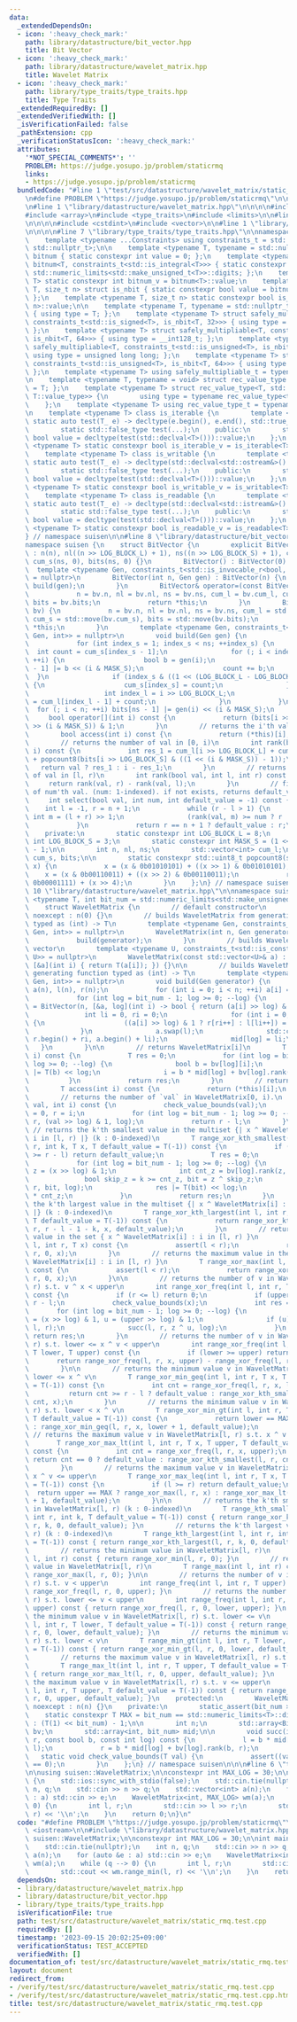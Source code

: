 ```yaml
---
data:
  _extendedDependsOn:
  - icon: ':heavy_check_mark:'
    path: library/datastructure/bit_vector.hpp
    title: Bit Vector
  - icon: ':heavy_check_mark:'
    path: library/datastructure/wavelet_matrix.hpp
    title: Wavelet Matrix
  - icon: ':heavy_check_mark:'
    path: library/type_traits/type_traits.hpp
    title: Type Traits
  _extendedRequiredBy: []
  _extendedVerifiedWith: []
  _isVerificationFailed: false
  _pathExtension: cpp
  _verificationStatusIcon: ':heavy_check_mark:'
  attributes:
    '*NOT_SPECIAL_COMMENTS*': ''
    PROBLEM: https://judge.yosupo.jp/problem/staticrmq
    links:
    - https://judge.yosupo.jp/problem/staticrmq
  bundledCode: "#line 1 \"test/src/datastructure/wavelet_matrix/static_rmq.test.cpp\"\
    \n#define PROBLEM \"https://judge.yosupo.jp/problem/staticrmq\"\n\n#include <iostream>\n\
    \n#line 1 \"library/datastructure/wavelet_matrix.hpp\"\n\n\n\n#include <cassert>\n\
    #include <array>\n#include <type_traits>\n#include <limits>\n\n#line 1 \"library/datastructure/bit_vector.hpp\"\
    \n\n\n\n#include <cstdint>\n#include <vector>\n\n#line 1 \"library/type_traits/type_traits.hpp\"\
    \n\n\n\n#line 7 \"library/type_traits/type_traits.hpp\"\n\nnamespace suisen {\n\
    \    template <typename ...Constraints> using constraints_t = std::enable_if_t<std::conjunction_v<Constraints...>,\
    \ std::nullptr_t>;\n\n    template <typename T, typename = std::nullptr_t> struct\
    \ bitnum { static constexpr int value = 0; };\n    template <typename T> struct\
    \ bitnum<T, constraints_t<std::is_integral<T>>> { static constexpr int value =\
    \ std::numeric_limits<std::make_unsigned_t<T>>::digits; };\n    template <typename\
    \ T> static constexpr int bitnum_v = bitnum<T>::value;\n    template <typename\
    \ T, size_t n> struct is_nbit { static constexpr bool value = bitnum_v<T> == n;\
    \ };\n    template <typename T, size_t n> static constexpr bool is_nbit_v = is_nbit<T,\
    \ n>::value;\n\n    template <typename T, typename = std::nullptr_t> struct safely_multipliable\
    \ { using type = T; };\n    template <typename T> struct safely_multipliable<T,\
    \ constraints_t<std::is_signed<T>, is_nbit<T, 32>>> { using type = long long;\
    \ };\n    template <typename T> struct safely_multipliable<T, constraints_t<std::is_signed<T>,\
    \ is_nbit<T, 64>>> { using type = __int128_t; };\n    template <typename T> struct\
    \ safely_multipliable<T, constraints_t<std::is_unsigned<T>, is_nbit<T, 32>>> {\
    \ using type = unsigned long long; };\n    template <typename T> struct safely_multipliable<T,\
    \ constraints_t<std::is_unsigned<T>, is_nbit<T, 64>>> { using type = __uint128_t;\
    \ };\n    template <typename T> using safely_multipliable_t = typename safely_multipliable<T>::type;\n\
    \n    template <typename T, typename = void> struct rec_value_type { using type\
    \ = T; };\n    template <typename T> struct rec_value_type<T, std::void_t<typename\
    \ T::value_type>> {\n        using type = typename rec_value_type<typename T::value_type>::type;\n\
    \    };\n    template <typename T> using rec_value_type_t = typename rec_value_type<T>::type;\n\
    \n    template <typename T> class is_iterable {\n        template <typename T_>\
    \ static auto test(T_ e) -> decltype(e.begin(), e.end(), std::true_type{});\n\
    \        static std::false_type test(...);\n    public:\n        static constexpr\
    \ bool value = decltype(test(std::declval<T>()))::value;\n    };\n    template\
    \ <typename T> static constexpr bool is_iterable_v = is_iterable<T>::value;\n\
    \    template <typename T> class is_writable {\n        template <typename T_>\
    \ static auto test(T_ e) -> decltype(std::declval<std::ostream&>() << e, std::true_type{});\n\
    \        static std::false_type test(...);\n    public:\n        static constexpr\
    \ bool value = decltype(test(std::declval<T>()))::value;\n    };\n    template\
    \ <typename T> static constexpr bool is_writable_v = is_writable<T>::value;\n\
    \    template <typename T> class is_readable {\n        template <typename T_>\
    \ static auto test(T_ e) -> decltype(std::declval<std::istream&>() >> e, std::true_type{});\n\
    \        static std::false_type test(...);\n    public:\n        static constexpr\
    \ bool value = decltype(test(std::declval<T>()))::value;\n    };\n    template\
    \ <typename T> static constexpr bool is_readable_v = is_readable<T>::value;\n\
    } // namespace suisen\n\n#line 8 \"library/datastructure/bit_vector.hpp\"\n\n\
    namespace suisen {\n    struct BitVector {\n        explicit BitVector(int n)\
    \ : n(n), nl((n >> LOG_BLOCK_L) + 1), ns((n >> LOG_BLOCK_S) + 1), cum_l(nl, 0),\
    \ cum_s(ns, 0), bits(ns, 0) {}\n        BitVector() : BitVector(0) {}\n      \
    \  template <typename Gen, constraints_t<std::is_invocable_r<bool, Gen, int>>\
    \ = nullptr>\n        BitVector(int n, Gen gen) : BitVector(n) {\n           \
    \ build(gen);\n        }\n        BitVector& operator=(const BitVector& bv) {\n\
    \            n = bv.n, nl = bv.nl, ns = bv.ns, cum_l = bv.cum_l, cum_s = bv.cum_s,\
    \ bits = bv.bits;\n            return *this;\n        }\n        BitVector& operator=(BitVector&&\
    \ bv) {\n            n = bv.n, nl = bv.nl, ns = bv.ns, cum_l = std::move(bv.cum_l),\
    \ cum_s = std::move(bv.cum_s), bits = std::move(bv.bits);\n            return\
    \ *this;\n        }\n        template <typename Gen, constraints_t<std::is_invocable_r<bool,\
    \ Gen, int>> = nullptr>\n        void build(Gen gen) {\n            int i = 0;\n\
    \            for (int index_s = 1; index_s < ns; ++index_s) {\n              \
    \  int count = cum_s[index_s - 1];\n                for (; i < index_s << LOG_BLOCK_S;\
    \ ++i) {\n                    bool b = gen(i);\n                    bits[index_s\
    \ - 1] |= b << (i & MASK_S);\n                    count += b;\n              \
    \  }\n                if (index_s & ((1 << (LOG_BLOCK_L - LOG_BLOCK_S)) - 1))\
    \ {\n                    cum_s[index_s] = count;\n                } else {\n \
    \                   int index_l = i >> LOG_BLOCK_L;\n                    cum_l[index_l]\
    \ = cum_l[index_l - 1] + count;\n                }\n            }\n          \
    \  for (; i < n; ++i) bits[ns - 1] |= gen(i) << (i & MASK_S);\n        }\n   \
    \     bool operator[](int i) const {\n            return (bits[i >> LOG_BLOCK_S]\
    \ >> (i & MASK_S)) & 1;\n        }\n        // returns the i'th val (i: 0-indexed)\n\
    \        bool access(int i) const {\n            return (*this)[i];\n        }\n\
    \        // returns the number of val in [0, i)\n        int rank(bool val, int\
    \ i) const {\n            int res_1 = cum_l[i >> LOG_BLOCK_L] + cum_s[i >> LOG_BLOCK_S]\
    \ + popcount8(bits[i >> LOG_BLOCK_S] & ((1 << (i & MASK_S)) - 1));\n         \
    \   return val ? res_1 : i - res_1;\n        }\n        // returns the number\
    \ of val in [l, r)\n        int rank(bool val, int l, int r) const {\n       \
    \     return rank(val, r) - rank(val, l);\n        }\n        // find the index\
    \ of num'th val. (num: 1-indexed). if not exists, returns default_value.\n   \
    \     int select(bool val, int num, int default_value = -1) const {\n        \
    \    int l = -1, r = n + 1;\n            while (r - l > 1) {\n               \
    \ int m = (l + r) >> 1;\n                (rank(val, m) >= num ? r : l) = m;\n\
    \            }\n            return r == n + 1 ? default_value : r;\n        }\n\
    \    private:\n        static constexpr int LOG_BLOCK_L = 8;\n        static constexpr\
    \ int LOG_BLOCK_S = 3;\n        static constexpr int MASK_S = (1 << LOG_BLOCK_S)\
    \ - 1;\n\n        int n, nl, ns;\n        std::vector<int> cum_l;\n        std::vector<std::uint8_t>\
    \ cum_s, bits;\n\n        static constexpr std::uint8_t popcount8(std::uint8_t\
    \ x) {\n            x = (x & 0b01010101) + ((x >> 1) & 0b01010101);\n        \
    \    x = (x & 0b00110011) + ((x >> 2) & 0b00110011);\n            return (x &\
    \ 0b00001111) + (x >> 4);\n        }\n    };\n} // namespace suisen\n\n\n#line\
    \ 10 \"library/datastructure/wavelet_matrix.hpp\"\n\nnamespace suisen {\n    template\
    \ <typename T, int bit_num = std::numeric_limits<std::make_unsigned_t<T>>::digits>\n\
    \    struct WaveletMatrix {\n        // default constructor\n        WaveletMatrix()\
    \ noexcept : n(0) {}\n        // builds WaveletMatrix from generating function\
    \ typed as (int) -> T\n        template <typename Gen, constraints_t<std::is_invocable_r<T,\
    \ Gen, int>> = nullptr>\n        WaveletMatrix(int n, Gen generator) : n(n) {\n\
    \            build(generator);\n        }\n        // builds WaveletMatrix from\
    \ vector\n        template <typename U, constraints_t<std::is_constructible<T,\
    \ U>> = nullptr>\n        WaveletMatrix(const std::vector<U>& a) : WaveletMatrix(a.size(),\
    \ [&a](int i) { return T(a[i]); }) {}\n\n        // builds WaveletMatrix from\
    \ generating function typed as (int) -> T\n        template <typename Gen, constraints_t<std::is_invocable_r<T,\
    \ Gen, int>> = nullptr>\n        void build(Gen generator) {\n            std::vector<T>\
    \ a(n), l(n), r(n);\n            for (int i = 0; i < n; ++i) a[i] = generator(i);\n\
    \            for (int log = bit_num - 1; log >= 0; --log) {\n                bv[log]\
    \ = BitVector(n, [&a, log](int i) -> bool { return (a[i] >> log) & 1; });\n  \
    \              int li = 0, ri = 0;\n                for (int i = 0; i < n; ++i)\
    \ {\n                    ((a[i] >> log) & 1 ? r[ri++] : l[li++]) = a[i];\n   \
    \             }\n                a.swap(l);\n                std::copy(r.begin(),\
    \ r.begin() + ri, a.begin() + li);\n                mid[log] = li;\n         \
    \   }\n        }\n\n        // returns WaveletMatrix[i]\n        T operator[](int\
    \ i) const {\n            T res = 0;\n            for (int log = bit_num - 1;\
    \ log >= 0; --log) {\n                bool b = bv[log][i];\n                res\
    \ |= T(b) << log;\n                i = b * mid[log] + bv[log].rank(b, i);\n  \
    \          }\n            return res;\n        }\n        // returns WaveletMatrix[i]\n\
    \        T access(int i) const {\n            return (*this)[i];\n        }\n\n\
    \        // returns the number of `val` in WaveletMatrix[0, i).\n        int rank(T\
    \ val, int i) const {\n            check_value_bounds(val);\n            int l\
    \ = 0, r = i;\n            for (int log = bit_num - 1; log >= 0; --log) succ(l,\
    \ r, (val >> log) & 1, log);\n            return r - l;\n        }\n\n       \
    \ // returns the k'th smallest value in the multiset {| x ^ WaveletMatrix[i] :\
    \ i in [l, r) |} (k : 0-indexed)\n        T range_xor_kth_smallest(int l, int\
    \ r, int k, T x, T default_value = T(-1)) const {\n            if (k < 0 or k\
    \ >= r - l) return default_value;\n            T res = 0;\n            check_value_bounds(x);\n\
    \            for (int log = bit_num - 1; log >= 0; --log) {\n                bool\
    \ z = (x >> log) & 1;\n                int cnt_z = bv[log].rank(z, l, r);\n  \
    \              bool skip_z = k >= cnt_z, bit = z ^ skip_z;\n                succ(l,\
    \ r, bit, log);\n                res |= T(bit) << log;\n                k -= skip_z\
    \ * cnt_z;\n            }\n            return res;\n        }\n        // returns\
    \ the k'th largest value in the multiset {| x ^ WaveletMatrix[i] : i in [l, r)\
    \ |} (k : 0-indexed)\n        T range_xor_kth_largest(int l, int r, int k, T x,\
    \ T default_value = T(-1)) const {\n            return range_xor_kth_smallest(l,\
    \ r, r - l - 1 - k, x, default_value);\n        }\n        // returns the minimum\
    \ value in the set { x ^ WaveletMatrix[i] : i in [l, r) }\n        T range_xor_min(int\
    \ l, int r, T x) const {\n            assert(l < r);\n            return range_xor_kth_smallest(l,\
    \ r, 0, x);\n        }\n        // returns the maximum value in the set { x ^\
    \ WaveletMatrix[i] : i in [l, r) }\n        T range_xor_max(int l, int r, T x)\
    \ const {\n            assert(l < r);\n            return range_xor_kth_largest(l,\
    \ r, 0, x);\n        }\n\n        // returns the number of v in WaveletMatrix[l,\
    \ r) s.t. v ^ x < upper\n        int range_xor_freq(int l, int r, T x, T upper)\
    \ const {\n            if (r <= l) return 0;\n            if (upper > MAX) return\
    \ r - l;\n            check_value_bounds(x);\n            int res = 0;\n     \
    \       for (int log = bit_num - 1; log >= 0; --log) {\n                bool z\
    \ = (x >> log) & 1, u = (upper >> log) & 1;\n                if (u) res += bv[log].rank(z,\
    \ l, r);\n                succ(l, r, z ^ u, log);\n            }\n           \
    \ return res;\n        }\n        // returns the number of v in WaveletMatrix[l,\
    \ r) s.t. lower <= x ^ v < upper\n        int range_xor_freq(int l, int r, T x,\
    \ T lower, T upper) const {\n            if (lower >= upper) return 0;\n     \
    \       return range_xor_freq(l, r, x, upper) - range_xor_freq(l, r, x, lower);\n\
    \        }\n\n        // returns the minimum value v in WaveletMatrix[l, r) s.t.\
    \ lower <= x ^ v\n        T range_xor_min_geq(int l, int r, T x, T lower, T default_value\
    \ = T(-1)) const {\n            int cnt = range_xor_freq(l, r, x, lower);\n  \
    \          return cnt >= r - l ? default_value : range_xor_kth_smallest(l, r,\
    \ cnt, x);\n        }\n        // returns the minimum value v in WaveletMatrix[l,\
    \ r) s.t. lower < x ^ v\n        T range_xor_min_gt(int l, int r, T x, T lower,\
    \ T default_value = T(-1)) const {\n            return lower == MAX ? default_value\
    \ : range_xor_min_geq(l, r, x, lower + 1, default_value);\n        }\n       \
    \ // returns the maximum value v in WaveletMatrix[l, r) s.t. x ^ v < upper\n \
    \       T range_xor_max_lt(int l, int r, T x, T upper, T default_value = T(-1))\
    \ const {\n            int cnt = range_xor_freq(l, r, x, upper);\n           \
    \ return cnt == 0 ? default_value : range_xor_kth_smallest(l, r, cnt - 1, x, default_value);\n\
    \        }\n        // returns the maximum value v in WaveletMatrix[l, r) s.t.\
    \ x ^ v <= upper\n        T range_xor_max_leq(int l, int r, T x, T upper, T default_value\
    \ = T(-1)) const {\n            if (l >= r) return default_value;\n          \
    \  return upper == MAX ? range_xor_max(l, r, x) : range_xor_max_lt(l, r, x, upper\
    \ + 1, default_value);\n        }\n\n        // returns the k'th smallest value\
    \ in WaveletMatrix[l, r) (k : 0-indexed)\n        T range_kth_smallest(int l,\
    \ int r, int k, T default_value = T(-1)) const { return range_xor_kth_smallest(l,\
    \ r, k, 0, default_value); }\n        // returns the k'th largest value in WaveletMatrix[l,\
    \ r) (k : 0-indexed)\n        T range_kth_largest(int l, int r, int k, T default_value\
    \ = T(-1)) const { return range_xor_kth_largest(l, r, k, 0, default_value); }\n\
    \        // returns the minimum value in WaveletMatrix[l, r)\n        T range_min(int\
    \ l, int r) const { return range_xor_min(l, r, 0); }\n        // returns the maximum\
    \ value in WaveletMatrix[l, r)\n        T range_max(int l, int r) const { return\
    \ range_xor_max(l, r, 0); }\n\n        // returns the number of v in WaveletMatrix[l,\
    \ r) s.t. v < upper\n        int range_freq(int l, int r, T upper) const { return\
    \ range_xor_freq(l, r, 0, upper); }\n        // returns the number of v in WaveletMatrix[l,\
    \ r) s.t. lower <= v < upper\n        int range_freq(int l, int r, T lower, T\
    \ upper) const { return range_xor_freq(l, r, 0, lower, upper); }\n        // returns\
    \ the minimum value v in WaveletMatrix[l, r) s.t. lower <= v\n        T range_min_geq(int\
    \ l, int r, T lower, T default_value = T(-1)) const { return range_xor_min_geq(l,\
    \ r, 0, lower, default_value); }\n        // returns the minimum value v in WaveletMatrix[l,\
    \ r) s.t. lower < v\n        T range_min_gt(int l, int r, T lower, T default_value\
    \ = T(-1)) const { return range_xor_min_gt(l, r, 0, lower, default_value); }\n\
    \        // returns the maximum value v in WaveletMatrix[l, r) s.t. v < upper\n\
    \        T range_max_lt(int l, int r, T upper, T default_value = T(-1)) const\
    \ { return range_xor_max_lt(l, r, 0, upper, default_value); }\n        // returns\
    \ the maximum value v in WaveletMatrix[l, r) s.t. v <= upper\n        T range_max_leq(int\
    \ l, int r, T upper, T default_value = T(-1)) const { return range_xor_max_leq(l,\
    \ r, 0, upper, default_value); }\n    protected:\n        WaveletMatrix(int n)\
    \ noexcept : n(n) {}\n    private:\n        static_assert(bit_num > 0);\n    \
    \    static constexpr T MAX = bit_num == std::numeric_limits<T>::digits ? std::numeric_limits<T>::max()\
    \ : (T(1) << bit_num) - 1;\n\n        int n;\n        std::array<BitVector, bit_num>\
    \ bv;\n        std::array<int, bit_num> mid;\n\n        void succ(int& l, int&\
    \ r, const bool b, const int log) const {\n            l = b * mid[log] + bv[log].rank(b,\
    \ l);\n            r = b * mid[log] + bv[log].rank(b, r);\n        }\n\n     \
    \   static void check_value_bounds(T val) {\n            assert((val >> bit_num)\
    \ == 0);\n        }\n    };\n} // namespace suisen\n\n\n#line 6 \"test/src/datastructure/wavelet_matrix/static_rmq.test.cpp\"\
    \n\nusing suisen::WaveletMatrix;\n\nconstexpr int MAX_LOG = 30;\n\nint main()\
    \ {\n    std::ios::sync_with_stdio(false);\n    std::cin.tie(nullptr);\n    int\
    \ n, q;\n    std::cin >> n >> q;\n    std::vector<int> a(n);\n    for (auto &e\
    \ : a) std::cin >> e;\n    WaveletMatrix<int, MAX_LOG> wm(a);\n    while (q -->\
    \ 0) {\n        int l, r;\n        std::cin >> l >> r;\n        std::cout << wm.range_min(l,\
    \ r) << '\\n';\n    }\n    return 0;\n}\n"
  code: "#define PROBLEM \"https://judge.yosupo.jp/problem/staticrmq\"\n\n#include\
    \ <iostream>\n\n#include \"library/datastructure/wavelet_matrix.hpp\"\n\nusing\
    \ suisen::WaveletMatrix;\n\nconstexpr int MAX_LOG = 30;\n\nint main() {\n    std::ios::sync_with_stdio(false);\n\
    \    std::cin.tie(nullptr);\n    int n, q;\n    std::cin >> n >> q;\n    std::vector<int>\
    \ a(n);\n    for (auto &e : a) std::cin >> e;\n    WaveletMatrix<int, MAX_LOG>\
    \ wm(a);\n    while (q --> 0) {\n        int l, r;\n        std::cin >> l >> r;\n\
    \        std::cout << wm.range_min(l, r) << '\\n';\n    }\n    return 0;\n}"
  dependsOn:
  - library/datastructure/wavelet_matrix.hpp
  - library/datastructure/bit_vector.hpp
  - library/type_traits/type_traits.hpp
  isVerificationFile: true
  path: test/src/datastructure/wavelet_matrix/static_rmq.test.cpp
  requiredBy: []
  timestamp: '2023-09-15 20:02:25+09:00'
  verificationStatus: TEST_ACCEPTED
  verifiedWith: []
documentation_of: test/src/datastructure/wavelet_matrix/static_rmq.test.cpp
layout: document
redirect_from:
- /verify/test/src/datastructure/wavelet_matrix/static_rmq.test.cpp
- /verify/test/src/datastructure/wavelet_matrix/static_rmq.test.cpp.html
title: test/src/datastructure/wavelet_matrix/static_rmq.test.cpp
---
```

